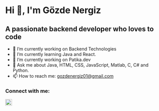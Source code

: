 # Hi 👋, I'm Gözde Nergiz </center>

## A passionate backend developer who loves to code


- 🔭 I’m currently working on Backend Technologies
- 🌱 I’m currently learning Java and React.
- 🔭 I’m currently working on Patika.dev
- 💬 Ask me about Java, HTML, CSS, JavaScript, Matlab, C, C# and Python.
- 📫 How to reach me: gozdenergiz01@gmail.com

### Connect with me:
<a href="https://www.linkedin.com/in/gözde-nergiz-955762162/"><img align="left" src="https://raw.githubusercontent.com/gozdenergiz/gozdenergiz/main/images/linkedin.svg" alt="Gözde Nergiz | LinkedIn" width="21px"/></a>
